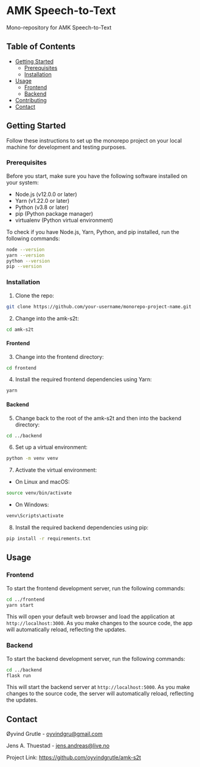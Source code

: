 # AMK Speech-to-Text

Mono-repository for AMK Speech-to-Text

## Table of Contents

- [Getting Started](#getting-started)
  - [Prerequisites](#prerequisites)
  - [Installation](#installation)
- [Usage](#usage)
  - [Frontend](#frontend)
  - [Backend](#backend)
- [Contributing](#contributing)
- [Contact](#contact)

## Getting Started

Follow these instructions to set up the monorepo project on your local machine for development and testing purposes.

### Prerequisites

Before you start, make sure you have the following software installed on your system:

- Node.js (v12.0.0 or later)
- Yarn (v1.22.0 or later)
- Python (v3.8 or later)
- pip (Python package manager)
- virtualenv (Python virtual environment)

To check if you have Node.js, Yarn, Python, and pip installed, run the following commands:

```sh
node --version
yarn --version
python --version
pip --version
```

### Installation

1. Clone the repo:

```sh
git clone https://github.com/your-username/monorepo-project-name.git
```

2. Change into the amk-s2t:

```sh
cd amk-s2t
```

#### Frontend

3. Change into the frontend directory:

```sh
cd frontend
```

4. Install the required frontend dependencies using Yarn:

```sh
yarn
```

#### Backend

5. Change back to the root of the amk-s2t and then into the backend directory:

```sh
cd ../backend
```

6. Set up a virtual environment:

```sh
python -m venv venv
```

7. Activate the virtual environment:

- On Linux and macOS:

```sh
source venv/bin/activate
```

- On Windows:

```sh
venv\Scripts\activate
```

8. Install the required backend dependencies using pip:

```sh
pip install -r requirements.txt
```

## Usage

### Frontend

To start the frontend development server, run the following commands:

```sh
cd ../frontend
yarn start
```

This will open your default web browser and load the application at `http://localhost:3000`. As you make changes to the source code, the app will automatically reload, reflecting the updates.

### Backend

To start the backend development server, run the following commands:

```sh
cd ../backend
flask run
```

This will start the backend server at `http://localhost:5000`. As you make changes to the source code, the server will automatically reload, reflecting the updates.

## Contact

Øyvind Grutle - oyvindgru@gmail.com

Jens A. Thuestad - jens.andreas@live.no

Project Link: https://github.com/oyvindgrutle/amk-s2t

